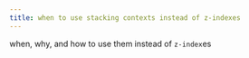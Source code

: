 ```yaml
---
title: when to use stacking contexts instead of z-indexes
---
```


when, why, and how to use them instead of `z-index`es

